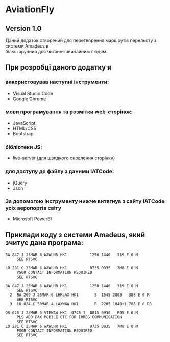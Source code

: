 # AviationFly

## Version 1.0

Даний додаток створений для перетворення маршрутів перельоту з системи Amadeus в <br>
більш зручний для читання звичайним людям. <br>

## При розробці даного додатку я

### використовував наступні інструменти:

-   Visual Studio Code
-   Google Chrome

### мови програмування та розмітки web-сторінок:

-   JavaScript
-   HTML/CSS
-   Bootstrap

### бібліотеки JS:

-   live-server (для швидкого оновлення сторінки)

### для доступу до файлу з даними IATCode:

-   jQuery
-   Json

### За допомогою інструменту нижче витягнув з сайту IATCode усіх аеропортів світу

-   Microsoft PowerBI

## Приклади коду з системи Amadeus, який зчитує дана програма:

```
BA 847 J 25MAR 6 WAWLHR HK1          1250 1440   319 E 0 M
     SEE RTSVC
```

```
LO 281 C 25MAR 6 WAWLHR HK1          0735 0935   7M8 E 0 M
     PSGR CONTACT INFORMATION REQUIRED
     SEE RTSVC
```

```
BA 847 J 25MAR 6 WAWLHR HK1          1250 1440   319 E 0 M
     SEE RTSVC
  2  BA 269 J 25MAR 6 LHRLAX HK1       5  1545 2005   388 E 0 M
     SEE RTSVC
  3  LO 024 C 30MAR 4 LAXWAW HK1       B  2205 1840+1 788 E 0 DB
```

```
OS 625 J 25MAR 6 VIEWAW HK1  0745 3  0815 0930   E95 E 0 M
     PLS ADD PAX MOBILE CTC FOR IRREG COMMUNICATION
     SEE RTSVC
LO 281 C 25MAR 6 WAWLHR HK1          0735 0935   7M8 E 0 M
     PSGR CONTACT INFORMATION REQUIRED
     SEE RTSVC
```

